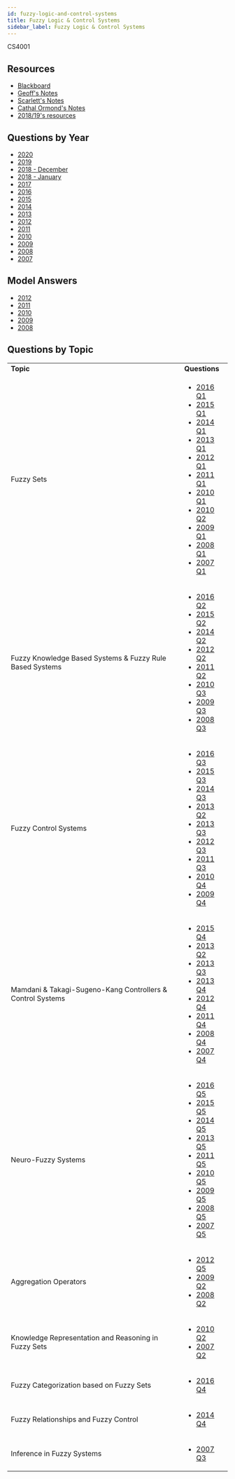 ```yaml
---
id: fuzzy-logic-and-control-systems
title: Fuzzy Logic & Control Systems
sidebar_label: Fuzzy Logic & Control Systems
---
```

CS4001

## Resources

-   [Blackboard](https://mymodule.tcd.ie/)
-   [Geoff's Notes](https://github.com/nating/personal-notes/tree/master/fourth-year/fuzzy-logic)
-   [Scarlett's Notes](https://gitlab.scss.tcd.ie/gourleys/FourthYear/tree/master/Fuzzy)
-   [Cathal Ormond's Notes](https://www.maths.tcd.ie/~ormondca/notes/Fuzzy%20Logic%20Notes.pdf)
-   [2018/19's resources](https://www.dropbox.com/sh/lnfr37xev6ozm9l/AADkoBbV80wdeHN9HCrSZa5ha/CS4001-%20Fuzzy%20Logic?dl=0)

## Questions by Year

-   [2020](https://www.tcd.ie/academicregistry/exams/assets/local/past-papers%20202021/CSU/CSU44001%20Final%202021.pdf)
-   [2019](https://www.tcd.ie/academicregistry/exams/assets/local/past%20papers201920/CSU/CSU44001-1.PDF)
-   [2018 - December](https://www.tcd.ie/academicregistry/exams/assets/local/past-papers2019/Semester%201%20Papers/CS/CS4001-1.PDF)
-   [2018 - January](https://www.tcd.ie/academicregistry/exams/assets/local/past-papers2018/CS/CS4001-1.PDF)
-   [2017](https://www.tcd.ie/academicregistry/exams/assets/local/past-papers2017/CS/CS4001-1.PDF)
-   [2016](https://www.tcd.ie/academicregistry/exams/assets/local/past-papers2016/CS/CS4001-1.PDF)
-   [2015](https://www.tcd.ie/academicregistry/exams/assets/local/past-papers2015/CS/CS4001-1.PDF)
-   [2014](https://www.tcd.ie/academicregistry/exams/assets/local/past-papers2014/CS/CS40011.pdf)
-   [2013](https://www.tcd.ie/academicregistry/exams/assets/local/past-papers2013/CS/CS40011.pdf)
-   [2012](https://www.tcd.ie/Local/Exam_Papers/2012/XC/XCS40011.pdf)
-   [2011](https://www.tcd.ie/Local/Exam_Papers/2011/XC/XCS40011.pdf)
-   [2010](https://www.tcd.ie/Local/Exam_Papers/2010/XC/XCS40011.pdf)
-   [2009](https://www.tcd.ie/Local/Exam_Papers/2009/XC/XCS4B131.pdf)
-   [2008](https://www.tcd.ie/Local/Exam_Papers/2008/XC/XCS4B131.pdf)
-   [2007](https://www.tcd.ie/Local/Exam_Papers/2007/XC/XCS4B131.pdf)

## Model Answers

-   [2012](https://www.scss.tcd.ie/Khurshid.Ahmad/Teaching/Lectures_on_Fuzzy_Logic/2011_2012_CS_Paper_Model_Solutions.pdf)
-   [2011](https://www.scss.tcd.ie/Khurshid.Ahmad/Teaching/Lectures_on_Fuzzy_Logic/Model_Answers.pdf)
-   [2010](https://www.scss.tcd.ie/Khurshid.Ahmad/Teaching/Lectures_on_Fuzzy_Logic/2009_2010_CS4001_Paper_Model_Solutions.pdf)
-   [2009](https://www.scss.tcd.ie/Khurshid.Ahmad/Teaching/Lectures_on_Fuzzy_Logic/2008_2009_4BA13_Model_Solutions.pdf)
-   [2008](https://www.scss.tcd.ie/Khurshid.Ahmad/Teaching/Lectures_on_Fuzzy_Logic/Archive_2008/2007_2008_4BA13_Model_Solutions.pdf)

## Questions by Topic

<table className="examQuestions">
    <tbody><tr>
        <td><strong>Topic</strong></td>
        <td><strong>Questions</strong></td>
    </tr>
    <tr>
        <td>Fuzzy Sets</td>
        <td>
            <ul className="questions">
        <li><a href="https://www.tcd.ie/academicregistry/exams/assets/local/past-papers2016/CS/CS4001-1.PDF#page=2">2016 Q1</a></li>
        <li><a href="https://www.tcd.ie/academicregistry/exams/assets/local/past-papers2015/CS/CS4001-1.PDF#page=2">2015 Q1</a></li>
        <li><a href="https://www.tcd.ie/academicregistry/exams/assets/local/past-papers2014/CS/CS40011.pdf#page=2">2014 Q1</a></li>
        <li><a href="https://www.tcd.ie/academicregistry/exams/assets/local/past-papers2013/CS/CS40011.pdf#page=2">2013 Q1</a></li>
        <li><a href="https://www.tcd.ie/Local/Exam_Papers/2012/XC/XCS40011.pdf#page=2">2012 Q1</a></li>
        <li><a href="https://www.tcd.ie/Local/Exam_Papers/2011/XC/XCS40011.pdf#page=2">2011 Q1</a></li>
        <li><a href="https://www.tcd.ie/Local/Exam_Papers/2010/XC/XCS40011.pdf#page=2">2010 Q1</a></li>
        <li><a href="https://www.tcd.ie/Local/Exam_Papers/2010/XC/XCS40011.pdf#page=3">2010 Q2</a></li>
        <li><a href="https://www.tcd.ie/Local/Exam_Papers/2009/XC/XCS4B131.pdf#page=2">2009 Q1</a></li>
        <li><a href="https://www.tcd.ie/Local/Exam_Papers/2008/XC/XCS4B131.pdf#page=2">2008 Q1</a></li>
        <li><a href="https://www.tcd.ie/Local/Exam_Papers/2007/XC/XCS4B131.pdf#page=2">2007 Q1</a></li>
            </ul>
        </td>
    </tr>
    <tr>
        <td>Fuzzy Knowledge Based Systems & Fuzzy Rule Based Systems</td>
        <td>
            <ul className="questions">
        <li><a href="https://www.tcd.ie/academicregistry/exams/assets/local/past-papers2016/CS/CS4001-1.PDF#page=3">2016 Q2</a></li>
        <li><a href="https://www.tcd.ie/academicregistry/exams/assets/local/past-papers2015/CS/CS4001-1.PDF#page=3">2015 Q2</a></li>
        <li><a href="https://www.tcd.ie/academicregistry/exams/assets/local/past-papers2014/CS/CS40011.pdf#page=3">2014 Q2</a></li>
        <li><a href="https://www.tcd.ie/Local/Exam_Papers/2012/XC/XCS40011.pdf#page=4">2012 Q2</a></li>
        <li><a href="https://www.tcd.ie/Local/Exam_Papers/2011/XC/XCS40011.pdf#page=4">2011 Q2</a></li>
        <li><a href="https://www.tcd.ie/Local/Exam_Papers/2010/XC/XCS40011.pdf#page=5">2010 Q3</a></li>
        <li><a href="https://www.tcd.ie/Local/Exam_Papers/2009/XC/XCS4B131.pdf#page=5">2009 Q3</a></li>
        <li><a href="https://www.tcd.ie/Local/Exam_Papers/2008/XC/XCS4B131.pdf#page=6">2008 Q3</a></li>
            </ul>
        </td>
    </tr>
    <tr>
        <td>Fuzzy Control Systems</td>
        <td>
            <ul className="questions">
        <li><a href="https://www.tcd.ie/academicregistry/exams/assets/local/past-papers2016/CS/CS4001-1.PDF#page=5">2016 Q3</a></li>
        <li><a href="https://www.tcd.ie/academicregistry/exams/assets/local/past-papers2015/CS/CS4001-1.PDF#page=4">2015 Q3</a></li>
        <li><a href="https://www.tcd.ie/academicregistry/exams/assets/local/past-papers2014/CS/CS40011.pdf#page=5">2014 Q3</a></li>
        <li><a href="https://www.tcd.ie/academicregistry/exams/assets/local/past-papers2013/CS/CS40011.pdf#page=4">2013 Q2</a></li>
        <li><a href="https://www.tcd.ie/academicregistry/exams/assets/local/past-papers2013/CS/CS40011.pdf#page=5">2013 Q3</a></li>
        <li><a href="https://www.tcd.ie/Local/Exam_Papers/2012/XC/XCS40011.pdf#page=6">2012 Q3</a></li>
        <li><a href="https://www.tcd.ie/Local/Exam_Papers/2011/XC/XCS40011.pdf#page=6">2011 Q3</a></li>
        <li><a href="https://www.tcd.ie/Local/Exam_Papers/2010/XC/XCS40011.pdf#page=7">2010 Q4</a></li>
        <li><a href="https://www.tcd.ie/Local/Exam_Papers/2009/XC/XCS4B131.pdf#page=7">2009 Q4</a></li>
            </ul>
        </td>
    </tr>
    <tr>
        <td>Mamdani & Takagi-Sugeno-Kang Controllers & Control Systems</td>
        <td>
            <ul className="questions">
        <li><a href="https://www.tcd.ie/academicregistry/exams/assets/local/past-papers2015/CS/CS4001-1.PDF#page=6">2015 Q4</a></li>
        <li><a href="https://www.tcd.ie/academicregistry/exams/assets/local/past-papers2013/CS/CS40011.pdf#page=4">2013 Q2</a></li>
        <li><a href="https://www.tcd.ie/academicregistry/exams/assets/local/past-papers2013/CS/CS40011.pdf#page=5">2013 Q3</a></li>
        <li><a href="https://www.tcd.ie/academicregistry/exams/assets/local/past-papers2013/CS/CS40011.pdf#page=5">2013 Q4</a></li>
        <li><a href="https://www.tcd.ie/Local/Exam_Papers/2012/XC/XCS40011.pdf#page=7">2012 Q4</a></li>
        <li><a href="https://www.tcd.ie/Local/Exam_Papers/2011/XC/XCS40011.pdf#page=8">2011 Q4</a></li>
        <li><a href="https://www.tcd.ie/Local/Exam_Papers/2008/XC/XCS4B131.pdf#page=8">2008 Q4</a></li>
        <li><a href="https://www.tcd.ie/Local/Exam_Papers/2007/XC/XCS4B131.pdf#page=9">2007 Q4</a></li>
            </ul>
        </td>
    </tr>
    <tr>
        <td>Neuro-Fuzzy Systems</td>
        <td>
            <ul className="questions">
        <li><a href="https://www.tcd.ie/academicregistry/exams/assets/local/past-papers2016/CS/CS4001-1.PDF#page=9">2016 Q5</a></li>
        <li><a href="https://www.tcd.ie/academicregistry/exams/assets/local/past-papers2015/CS/CS4001-1.PDF#page=7">2015 Q5</a></li>
        <li><a href="https://www.tcd.ie/academicregistry/exams/assets/local/past-papers2014/CS/CS40011.pdf#page=7">2014 Q5</a></li>
        <li><a href="https://www.tcd.ie/academicregistry/exams/assets/local/past-papers2013/CS/CS40011.pdf#page=9">2013 Q5</a></li>
        <li><a href="https://www.tcd.ie/Local/Exam_Papers/2011/XC/XCS40011.pdf#page=10">2011 Q5</a></li>
        <li><a href="https://www.tcd.ie/Local/Exam_Papers/2010/XC/XCS40011.pdf#page=9">2010 Q5</a></li>
        <li><a href="https://www.tcd.ie/Local/Exam_Papers/2009/XC/XCS4B131.pdf#page=10">2009 Q5</a></li>
        <li><a href="https://www.tcd.ie/Local/Exam_Papers/2008/XC/XCS4B131.pdf#page=10">2008 Q5</a></li>
        <li><a href="https://www.tcd.ie/Local/Exam_Papers/2007/XC/XCS4B131.pdf#page=11">2007 Q5</a></li>
            </ul>
        </td>
    </tr>
    <tr>
        <td>Aggregation Operators</td>
        <td>
            <ul className="questions">
        <li><a href="https://www.tcd.ie/Local/Exam_Papers/2012/XC/XCS40011.pdf#page=9">2012 Q5</a></li>
        <li><a href="https://www.tcd.ie/Local/Exam_Papers/2009/XC/XCS4B131.pdf#page=4">2009 Q2</a></li>
        <li><a href="https://www.tcd.ie/Local/Exam_Papers/2008/XC/XCS4B131.pdf#page=4">2008 Q2</a></li>
            </ul>
        </td>
    </tr>
    <tr>
        <td>Knowledge Representation and Reasoning in Fuzzy Sets</td>
        <td>
            <ul className="questions">
        <li><a href="https://www.tcd.ie/Local/Exam_Papers/2010/XC/XCS40011.pdf#page=3">2010 Q2</a></li>
        <li><a href="https://www.tcd.ie/Local/Exam_Papers/2007/XC/XCS4B131.pdf#page=5">2007 Q2</a></li>
            </ul>
        </td>
    </tr>
    <tr>
        <td>Fuzzy Categorization based on Fuzzy Sets</td>
        <td>
            <ul className="questions">
        <li><a href="https://www.tcd.ie/academicregistry/exams/assets/local/past-papers2016/CS/CS4001-1.PDF#page=7">2016 Q4</a></li>
            </ul>
        </td>
    </tr>
    <tr>
        <td>Fuzzy Relationships and Fuzzy Control</td>
        <td>
            <ul className="questions">
        <li><a href="https://www.tcd.ie/academicregistry/exams/assets/local/past-papers2014/CS/CS40011.pdf#page=6">2014 Q4</a></li>
            </ul>
        </td>
    </tr>
    <tr>
        <td>Inference in Fuzzy Systems</td>
        <td>
            <ul className="questions">
        <li><a href="https://www.tcd.ie/Local/Exam_Papers/2007/XC/XCS4B131.pdf#page=7">2007 Q3</a></li>
            </ul>
        </td>
    </tr>
</tbody></table>
